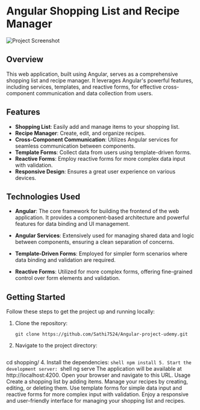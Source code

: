 # Angular Shopping List and Recipe Manager

![Project Screenshot](screenshot.png)

## Overview

This web application, built using Angular, serves as a comprehensive shopping list and recipe manager. It leverages Angular's powerful features, including services, templates, and reactive forms, for effective cross-component communication and data collection from users.

## Features

- **Shopping List**: Easily add and manage items to your shopping list.
- **Recipe Manager**: Create, edit, and organize recipes.
- **Cross-Component Communication**: Utilizes Angular services for seamless communication between components.
- **Template Forms**: Collect data from users using template-driven forms.
- **Reactive Forms**: Employ reactive forms for more complex data input with validation.
- **Responsive Design**: Ensures a great user experience on various devices.

## Technologies Used

- **Angular**: The core framework for building the frontend of the web application. It provides a component-based architecture and powerful features for data binding and UI management.

- **Angular Services**: Extensively used for managing shared data and logic between components, ensuring a clean separation of concerns.

- **Template-Driven Forms**: Employed for simpler form scenarios where data binding and validation are required.

- **Reactive Forms**: Utilized for more complex forms, offering fine-grained control over form elements and validation.

## Getting Started

Follow these steps to get the project up and running locally:

1. Clone the repository:

   ```shell
   git clone https://github.com/Sathi7524/Angular-project-udemy.git
2. Navigate to the project directory:
   ```shell
 cd shopping/
4. Install the dependencies:
     ```shell npm install
5. Start the development server:
      ```shell  ng serve
The application will be available at http://localhost:4200. Open your browser and navigate to this URL.
Usage
Create a shopping list by adding items.
Manage your recipes by creating, editing, or deleting them.
Use template forms for simple data input and reactive forms for more complex input with validation.
Enjoy a responsive and user-friendly interface for managing your shopping list and recipes.
